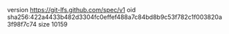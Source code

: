 version https://git-lfs.github.com/spec/v1
oid sha256:422a4433b482d3304fc0effef488a7c84bd8b9c53f782c1f003820a3f98f7c74
size 10159
